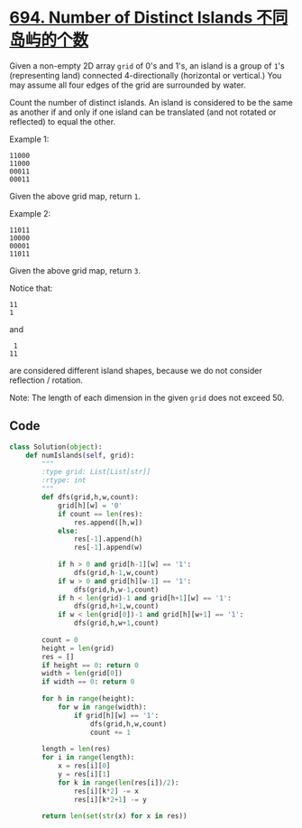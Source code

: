 # [694. Number of Distinct Islands 不同岛屿的个数](https://www.cnblogs.com/grandyang/p/7698778.html)

Given a non-empty 2D array `grid` of 0's and 1's, an island is a group of `1`'s (representing land) connected 4-directionally (horizontal or vertical.) You may assume all four edges of the grid are surrounded by water.

Count the number of distinct islands. An island is considered to be the same as another if and only if one island can be translated (and not rotated or reflected) to equal the other.

Example 1:

```
11000
11000
00011
00011
```

Given the above grid map, return `1`.

 

Example 2:

```
11011
10000
00001
11011
```

Given the above grid map, return `3`.

Notice that:

```
11
1
```

and

```
 1
11
```

are considered different island shapes, because we do not consider reflection / rotation.

 

Note: The length of each dimension in the given `grid` does not exceed 50.



## Code

```python
class Solution(object):
    def numIslands(self, grid):
        """
        :type grid: List[List[str]]
        :rtype: int
        """
        def dfs(grid,h,w,count):
            grid[h][w] = '0'
            if count == len(res):
                res.append([h,w])
            else:
                res[-1].append(h)
                res[-1].append(w)
                
            if h > 0 and grid[h-1][w] == '1':
                dfs(grid,h-1,w,count)
            if w > 0 and grid[h][w-1] == '1':
                dfs(grid,h,w-1,count)
            if h < len(grid)-1 and grid[h+1][w] == '1':
                dfs(grid,h+1,w,count)
            if w < len(grid[0])-1 and grid[h][w+1] == '1':
                dfs(grid,h,w+1,count)
            
        count = 0
        height = len(grid)
        res = []
        if height == 0: return 0
        width = len(grid[0])
        if width == 0: return 0
        
        for h in range(height):
            for w in range(width):
                if grid[h][w] == '1':
                    dfs(grid,h,w,count)
                    count += 1
        
        length = len(res)
        for i in range(length):
            x = res[i][0]
            y = res[i][1]
            for k in range(len(res[i])/2):
                res[i][k*2] -= x
                res[i][k*2+1] -= y
        
        return len(set(str(x) for x in res))
```

